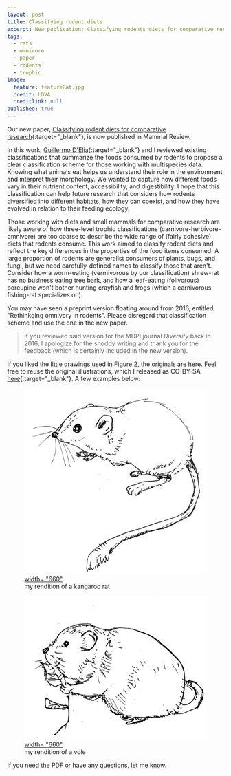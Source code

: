 ```yaml
---
layout: post
title: Classifying rodent diets
excerpt: New publication: Classifying rodents diets for comparative research
tags:
  - rats
  - omnivore
  - paper
  - rodents
  - trophic
image:
  feature: featureRat.jpg
  credit: LDVA
  creditlink: null
published: true
---
```


Our new paper, [Classifying rodent diets for comparative research](https://doi.org/10.1111/mam.12214){:target="_blank"}, is now published in Mammal Review. 

In this work, [Guillermo D'Elía](https://twitter.com/GuillermoDElia){:target="_blank"} and I reviewed existing classifications that summarize the foods consumed by rodents to propose a clear classification scheme for those working with multispecies data. Knowing what animals eat helps us understand their role in the environment and interpret their morphology. We wanted to capture how different foods vary in their nutrient content, accessibility, and digestibility. I hope that this classification can help future research that considers how rodents diversified into different habitats, how they can coexist, and how they have evolved in relation to their feeding ecology.

Those working with diets and small mammals for comparative research are likely aware of how three-level trophic classifications (carnivore-herbivore-omnivore) are too coarse to describe the wide range of (fairly cohesive) diets that rodents consume. This work aimed to classify rodent diets and reflect the key differences in the properties of the food items consumed. A large proportion of rodents are generalist consumers of plants, bugs, and fungi, but we need carefully-defined names to classify those that aren't. Consider how a worm-eating (vermivorous by our classification) shrew-rat has no business eating tree bark, and how a leaf-eating (folivorous) porcupine won't bother hunting crayfish and frogs (which a carnivorous fishing-rat specializes on).   

You may have seen a preprint version floating around from 2016, entitled "Rethinkging omnivory in rodents". Please disregard that classification scheme and use the one in the new paper.
> If you reviewed said version for the MDPI journal _Diversity_ back in 2016, I apologize for the shoddy writing and thank you for the feedback (which is certainly included in the new version). 

If you liked the little drawings used in Figure 2, the originals are here. Feel free to reuse the original illustrations, which I released as CC-BY-SA [here](https://github.com/luisDVA/rodent-illustrations){:target="_blank"}. A few examples below:

<figure>
    <a href="https://raw.githubusercontent.com/luisDVA/rodent-illustrations/master/png-imgs/granivore.png"><img src="https://raw.githubusercontent.com/luisDVA/rodent-illustrations/master/png-imgs/granivore.png"> width= "660"</a>
        <figcaption>my rendition of a kangaroo rat</figcaption>
</figure>

<figure>
    <a href="https://raw.githubusercontent.com/luisDVA/rodent-illustrations/master/png-imgs/folivore.png"><img src="https://raw.githubusercontent.com/luisDVA/rodent-illustrations/master/png-imgs/folivore.png"> width= "660"</a>
        <figcaption>my rendition of a vole</figcaption>
</figure>

If you need the PDF or have any questions, let me know.
